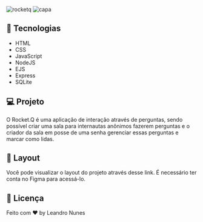 ![rocketq](https://user-images.githubusercontent.com/99052605/172491819-331fcd4e-54f9-4180-8f2e-029498e87861.png)
![capa](https://user-images.githubusercontent.com/99052605/172492358-a9541544-a62f-45fe-9b2b-7fe03f779ff6.png)
## 🚀 Tecnologias

+ HTML
+ CSS
+ JavaScript
+ NodeJS
+ EJS
+ Express
+ SQLite

## 💻 Projeto

O Rocket.Q é uma aplicação de interação através de perguntas, sendo possível criar uma sala para internautas anônimos fazerem perguntas e o criador da sala em posse de uma senha gerenciar essas perguntas e marcar como lidas.

## 🔖 Layout

Você pode visualizar o layout do projeto através desse link. É necessário ter conta no Figma para acessá-lo.

## 📜 Licença


Feito com ❤️ by Leandro Nunes
